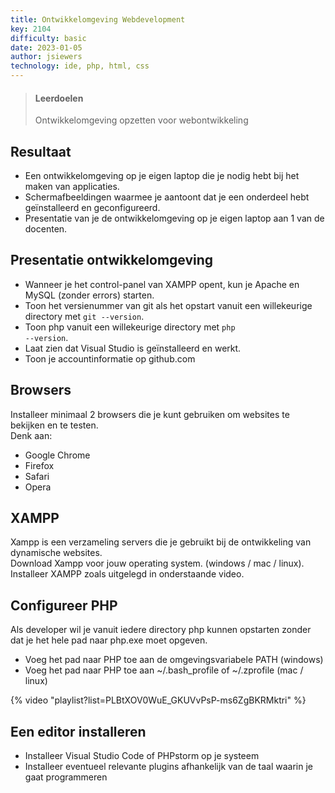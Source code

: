 ```yaml
---
title: Ontwikkelomgeving Webdevelopment
key: 2104
difficulty: basic
date: 2023-01-05
author: jsiewers
technology: ide, php, html, css
---
```



> #### Leerdoelen
> Ontwikkelomgeving opzetten voor webontwikkeling

## Resultaat
* Een ontwikkelomgeving op je eigen laptop die je nodig hebt bij het maken van applicaties.
* Schermafbeeldingen waarmee je aantoont dat je een onderdeel hebt geïnstalleerd en geconfigureerd.
* Presentatie van je de ontwikkelomgeving op je eigen laptop aan 1 van de docenten.

## Presentatie ontwikkelomgeving
- Wanneer je het control-panel van XAMPP opent, kun je Apache en MySQL (zonder errors) starten. 
- Toon het versienummer van git als het opstart vanuit een willekeurige directory met <code>git --version</code>.
- Toon php vanuit een willekeurige directory met <code>php --version</code>.
- Laat zien dat Visual Studio is geïnstalleerd en werkt.
- Toon je accountinformatie op github.com


## Browsers
Installeer minimaal 2 browsers die je kunt gebruiken om websites te bekijken en te testen.  
Denk aan:
* Google Chrome
* Firefox
* Safari
* Opera

## XAMPP
Xampp is een verzameling servers die je gebruikt bij de ontwikkeling van dynamische websites.  
Download Xampp voor jouw operating system. (windows / mac / linux).  
Installeer XAMPP zoals uitgelegd in onderstaande video.

## Configureer PHP
Als developer wil je vanuit iedere directory php kunnen opstarten zonder dat je het hele pad naar php.exe moet opgeven.
* Voeg het pad naar PHP toe aan de omgevingsvariabele PATH (windows)
* Voeg het pad naar PHP toe aan ~/.bash_profile of ~/.zprofile (mac / linux)

{% video "playlist?list=PLBtXOV0WuE_GKUVvPsP-ms6ZgBKRMktri" %}

## Een editor installeren
* Installeer Visual Studio Code of PHPstorm op je systeem
* Installeer eventueel relevante plugins afhankelijk van de taal waarin je gaat programmeren


